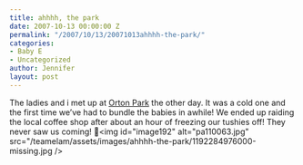 ```yaml
---
title: ahhhh, the park
date: 2007-10-13 00:00:00 Z
permalink: "/2007/10/13/20071013ahhhh-the-park/"
categories:
- Baby E
- Uncategorized
author: Jennifer
layout: post
---
```


The ladies and i met up at [Orton Park](http://www.flickr.com/photos/jenniferandJennifers_photos/ "Orton Park") the other day. It was a cold one and the first time we&#8217;ve had to bundle the babies in awhile! We ended up raiding the local coffee shop after about an hour of freezing our tushies off! They never saw us coming! 🙂<img id="image192" alt="pa110063.jpg" src="/teamelam/assets/images/ahhhh-the-park/1192284976000-missing.jpg />
